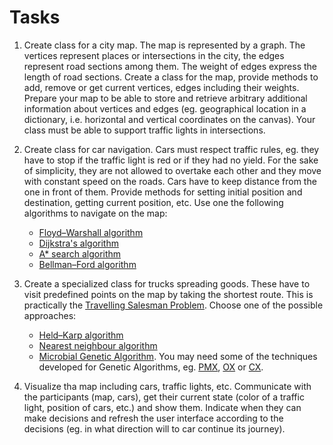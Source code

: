 # Tasks

1. Create class for a city map. The map is represented by a graph. The vertices represent places or intersections in the city, the edges represent road sections among them. The weight of edges express the length of road sections. Create a class for the map, provide methods to add, remove or get current vertices, edges including their weights. Prepare your map to be able to store and retrieve arbitrary additional information about vertices and edges (eg. geographical location in a dictionary, i.e. horizontal and vertical coordinates on the canvas). Your class must be able to support traffic lights in intersections.
2. Create class for car navigation. Cars must respect traffic rules, eg. they have to stop if the traffic light is red or if they had no yield. For the sake of simplicity, they are not allowed to overtake each other and they move with constant speed on the roads. Cars have to keep distance from the one in front of them. Provide methods for setting initial position and destination, getting current position, etc. Use one the following algorithms to navigate on the map:
   - [Floyd–Warshall algorithm](https://en.wikipedia.org/wiki/Floyd%E2%80%93Warshall_algorithm)
   - [Dijkstra's algorithm](https://en.wikipedia.org/wiki/Dijkstra%27s_algorithm)
   - [A* search algorithm](https://en.wikipedia.org/wiki/A*_search_algorithm)
   - [Bellman–Ford algorithm](https://en.wikipedia.org/wiki/Bellman%E2%80%93Ford_algorithm)

3. Create a specialized class for trucks spreading goods. These have to visit predefined points on the map by taking the shortest route. This is practically the [Travelling Salesman Problem](https://en.wikipedia.org/wiki/Travelling_salesman_problem). Choose one of the possible approaches:
   - [Held–Karp algorithm](https://en.wikipedia.org/wiki/Held%E2%80%93Karp_algorithm)
   - [Nearest neighbour algorithm](https://en.wikipedia.org/wiki/Nearest_neighbour_algorithm)
   - [Microbial Genetic Algorithm](https://users.sussex.ac.uk/~inmanh/MicrobialGA_ECAL2009.pdf). You may need some of the techniques developed for Genetic Algorithms, eg. [PMX](https://blog.x5ff.xyz/blog/ai-rust-javascript-pmx/), [OX](https://mat.uab.cat/~alseda/MasterOpt/GeneticOperations.pdf) or [CX](https://www.rubicite.com/Tutorials/GeneticAlgorithms/CrossoverOperators/CycleCrossoverOperator.aspx).
4. Visualize tha map including cars, traffic lights, etc. Communicate with the participants (map, cars), get their current state (color of a traffic light, position of cars, etc.) and show them. Indicate when they can make decisions and refresh the user interface according to the decisions (eg. in what direction will to car continue its journey).